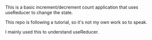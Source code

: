 This is a basic increment/decrement count application that uses useReducer to change the state.

This repo is following a tutorial, so it's not my own work so to speak.

I mainly used this to understand useReducer.